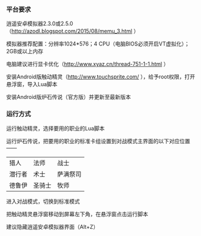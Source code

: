 ### 平台要求

逍遥安卓模拟器2.3.0或2.5.0（http://azodl.blogspot.com/2015/08/memu_3.html ）

模拟器推荐配置：分辨率1024\*576；4 CPU（电脑BIOS必须开启VT虚拟化）；2GB或以上内存

电脑建议进行显卡优化（http://www.xyaz.cn/thread-751-1-1.html ）

安装Android版触动精灵（http://www.touchsprite.com/ ），给予root权限，打开悬浮窗，导入Lua脚本

安装Android版炉石传说（官方版）并更新至最新版本

### 运行方式

运行触动精灵，选择要用的职业的Lua脚本

运行炉石传说，把要用的职业的标准卡组设置到对战模式主界面的以下对应位置——

| | | |
|-----|-----|-----|
|猎人|法师|战士|
|潜行者|术士|萨满祭司|
|德鲁伊|圣骑士|牧师|

进入对战模式，切换到标准模式

把触动精灵悬浮窗移动到屏幕左下角，在悬浮窗点击运行脚本

建议隐藏逍遥安卓模拟器界面（Alt+Z）
